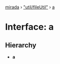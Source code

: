 [mirada](../README.md) › ["util/fileUtil"](../modules/_util_fileutil_.md) › [a](_util_fileutil_.a.md)

# Interface: a


## Hierarchy

* **a**
